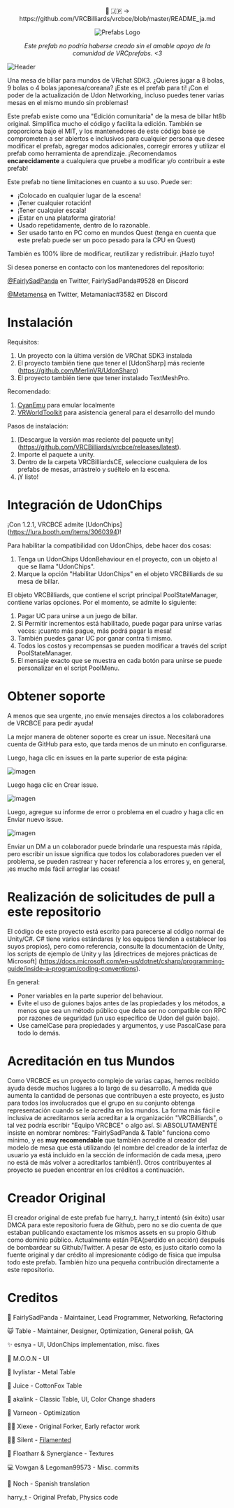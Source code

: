 <p align="center">🗾 🇯🇵 -> https://github.com/VRCBilliards/vrcbce/blob/master/README_ja.md</p>

<p align="center"><img src="https://avatars.githubusercontent.com/u/50210138?s=200&v=4" alt="Prefabs Logo"></p>

<p align="center"><i>Este prefab no podría haberse creado sin el amable apoyo de la comunidad de VRCprefabs. <3</i></p>

![Header](https://user-images.githubusercontent.com/6299186/136136789-f195e2ef-0cce-4807-8313-f62c39159b2f.png)

Una mesa de billar para mundos de VRchat SDK3. ¿Quieres jugar a 8 bolas, 9 bolas o 4 bolas japonesa/coreana? ¡Este es el prefab para ti! ¡Con el poder de la actualización de Udon Networking, incluso puedes tener varias mesas en el mismo mundo sin problemas!

Este prefab existe como una "Edición comunitaria" de la mesa de billar ht8b original. Simplifica mucho el código y facilita la edición. También se proporciona bajo el MIT, y los mantenedores de este código base se comprometen a ser abiertos e inclusivos para cualquier persona que desee modificar el prefab, agregar modos adicionales, corregir errores y utilizar el prefab como herramienta de aprendizaje. ¡Recomendamos **encarecidamente** a cualquiera que pruebe a modificar y/o contribuir a este prefab!

Este prefab no tiene limitaciones en cuanto a su uso. Puede ser:

- ¡Colocado en cualquier lugar de la escena!
- ¡Tener cualquier rotación!
- ¡Tener cualquier escala!
- ¡Estar en una plataforma giratoria!
- Usado repetidamente, dentro de lo razonable.
- Ser usado tanto en PC como en mundos Quest (tenga en cuenta que este prefab puede ser un poco pesado para la CPU en Quest)

También es 100% libre de modificar, reutilizar y redistribuir. ¡Hazlo tuyo!

Si desea ponerse en contacto con los mantenedores del repositorio:

[@FairlySadPanda](https://twitter.com/FairlySadPanda) en Twitter,
FairlySadPanda#9528 en Discord

[@Metamensa](https://twitter.com/Metamensa) en Twitter,
Metamaniac#3582 en Discord

# Instalación

Requisitos:

1. Un proyecto con la última versión de VRChat SDK3 instalada
2. El proyecto también tiene que tener el [UdonSharp] más reciente (https://github.com/MerlinVR/UdonSharp)
3. El proyecto también tiene que tener instalado TextMeshPro.

Recomendado:

1. [CyanEmu](https://github.com/CyanLaser/CyanEmu) para emular localmente
2. [VRWorldToolkit](https://github.com/oneVR/VRWorldToolkit) para asistencia general para el desarrollo del mundo

Pasos de instalación:

1. [Descargue la versión mas reciente del paquete unity] (https://github.com/VRCBilliards/vrcbce/releases/latest).
2. Importe el paquete a unity.
3. Dentro de la carpeta VRCBilliardsCE, seleccione cualquiera de los prefabs de mesas, arrástrelo y suéltelo en la escena.
4. ¡Y listo!

# Integración de UdonChips

¡Con 1.2.1, VRCBCE admite [UdonChips] (https://lura.booth.pm/items/3060394)!

Para habilitar la compatibilidad con UdonChips, debe hacer dos cosas:

  1. Tenga un UdonChips UdonBehaviour en el proyecto, con un objeto al que se llama "UdonChips".
  2. Marque la opción "Habilitar UdonChips" en el objeto VRCBilliards de su mesa de billar.

El objeto VRCBilliards, que contiene el script principal PoolStateManager, contiene varias opciones. Por el momento, se admite lo siguiente:

  1. Pagar UC para unirse a un juego de billar.
  2. Si Permitir incrementos está habilitado, puede pagar para unirse varias veces: ¡cuanto más pague, más podrá pagar la mesa!
  3. También puedes ganar UC por ganar contra ti mismo.
  4. Todos los costos y recompensas se pueden modificar a través del script PoolStateManager.
  5. El mensaje exacto que se muestra en cada botón para unirse se puede personalizar en el script PoolMenu.

# Obtener soporte

A menos que sea urgente, ¡no envíe mensajes directos a los colaboradores de VRCBCE para pedir ayuda!

La mejor manera de obtener soporte es crear un issue. Necesitará una cuenta de GitHub para esto, que tarda menos de un minuto en configurarse.

Luego, haga clic en issues en la parte superior de esta página:

![imagen](https://user-images.githubusercontent.com/732532/127752254-37061d3a-c13e-4de7-9212-792e17fe6472.png)

Luego haga clic en Crear issue.

![imagen](https://user-images.githubusercontent.com/732532/127752268-c46fca03-72cf-4712-96b9-24e47764d791.png)

Luego, agregue su informe de error o problema en el cuadro y haga clic en Enviar nuevo issue.

![imagen](https://user-images.githubusercontent.com/732532/127752457-03751bba-df2b-48f0-a220-a9cd699d9974.png)

Enviar un DM a un colaborador puede brindarle una respuesta más rápida, pero escribir un issue significa que todos los colaboradores pueden ver el problema, se pueden rastrear y hacer referencia a los errores y, en general, ¡es mucho más fácil arreglar las cosas!

# Realización de solicitudes de pull a este repositorio

El código de este proyecto está escrito para parecerse al código normal de Unity/C#. C# tiene varios estándares (y los equipos tienden a establecer los suyos propios), pero como referencia, consulte la documentación de Unity, los scripts de ejemplo de Unity y las [directrices de mejores prácticas de Microsoft] (https://docs.microsoft.com/en-us/dotnet/csharp/programming-guide/inside-a-program/coding-conventions).

  En general:
  - Poner variables en la parte superior del behaviour.
  - Evite el uso de guiones bajos antes de las propiedades y los métodos, a menos que sea un método público que deba ser no compatible con RPC por razones de seguridad (un uso específico de Udon del guión bajo).
  - Use camelCase para propiedades y argumentos, y use PascalCase para todo lo demás.

# Acreditación en tus Mundos

Como VRCBCE es un proyecto complejo de varias capas, hemos recibido ayuda desde muchos lugares a lo largo de su desarrollo. A medida que aumenta la cantidad de personas que contribuyen a este proyecto, es justo para todos los involucrados que el grupo en su conjunto obtenga representación cuando se le acredita en los mundos. La forma más fácil e inclusiva de acreditarnos sería acreditar a la organización "VRCBilliards", o tal vez podría escribir "Equipo VRCBCE" o algo así. Si ABSOLUTAMENTE insiste en nombrar nombres: "FairlySadPanda & Table" funciona como mínimo, y es **muy recomendable** que también acredite al creador del modelo de mesa que está utilizando (el nombre del creador de la interfaz de usuario ya está incluido en la sección de información de cada mesa, ¡pero no está de más volver a acreditarlos también!). Otros contribuyentes al proyecto se pueden encontrar en los créditos a continuación.

# Creador Original

El creador original de este prefab fue harry_t. harry_t intentó (sin éxito) usar DMCA para este repositorio fuera de Github, pero no se dio cuenta de que estaban publicando exactamente los mismos assets en su propio Github como dominio público. Actualmente están PEA(perdido en acción) después de bombardear su Github/Twitter. A pesar de esto, es justo citarlo como la fuente original y dar crédito al impresionante código de física que impulsa todo este prefab. También hizo una pequeña contribución directamente a este repositorio.


# Creditos
🐼 FairlySadPanda - Maintainer, Lead Programmer, Networking, Refactoring

😺 Table - Maintainer, Designer, Optimization, General polish, QA

✨ esnya - UI, UdonChips implementation, misc. fixes

🌙 M.O.O.N - UI

🌳 Ivylistar - Metal Table

🦊 Juice - CottonFox Table

🦈 akalink - Classic Table, UI, Color Change shaders

🚗 Varneon - Optimization

🧙‍♂️ Xiexe - Original Forker, Early refactor work

🧙‍♀️ Silent - [Filamented](https://gitlab.com/s-ilent/filamented)

🎨 Floatharr & Synergiance - Textures

💻 Vowgan & Legoman99573 - Misc. commits
 
🐆 Noch - Spanish translation

harry_t - Original Prefab, Physics code
